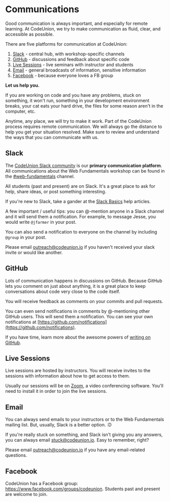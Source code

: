 # Communications

Good communication is always important, and especially for remote learning. At CodeUnion, we try to make communication as fluid, clear, and accessible as possible.

There are five platforms for communication at CodeUnion:

1. [Slack](#slack) - central hub, with workshop-specific channels
1. [GitHub](#github) - discussions and feedback about specific code
1. [Live Sessions](#live-sessions) - live seminars with instructor and students
1. [Email](#email) - general broadcasts of information, sensitive information
1. [Facebook](#facebook) - because everyone loves a FB group

**Let us help you.**

If you are working on code and you have any problems, stuck on something, it won't run, something in your development environment breaks, your cat eats your hard drive, the files for some reason aren't in the computer, etc.

Anytime, any place, we will try to make it work. Part of the CodeUnion process requires remote communication. We will always go the distance to help you get your situation resolved. Make sure to review and understand the ways that you can communicate with us.

## Slack

The [CodeUnion Slack community][slack-cu] is our **primary communication platform**. All communications about the Web Fundamentals workshop can be found in the [#web-fundamentals][slack-web-fun-channel] channel.

All students (past and present) are on Slack. It's a great place to ask for help, share ideas, or post something interesting.

If you're new to Slack, take a gander at the [Slack Basics][slack-basics-help] help articles.

A few important / useful tips: you can @-mention anyone in a Slack channel and it will send them a notification. For example, to message Jesse, you would write `@jfarmer` in your post.

You can also send a notification to everyone on the channel by including `@group` in your post.

Please email outreach@codeunion.io if you haven't received your slack invite or would like another.

## GitHub

Lots of communication happens in discussions on GitHub. Because GitHub lets you comment on just about anything, it is a great place to keep conversations about code very close to the code itself.

You will receive feedback as comments on your commits and pull requests.

You can even send notifications in comments by @-mentioning other GitHub users. This will send them a notification. You can see your own notifications at [https://github.com/notifications](https://github.com/notifications).

If you have time, learn more about the awesome powers of [writing on GitHub][writing-gh-help].

## Live Sessions

Live sessions are hosted by instructors. You will receive invites to the sessions with information about how to get access to them.

Usually our sessions will be on [Zoom][zoom], a video conferencing software. You'll need to install it in order to join the live sessions.

## Email

You can always send emails to your instructors or to the Web Fundamentals mailing list. But, usually, Slack is a better option. :D

If you're really stuck on something, and Slack isn't giving you any answers, you can always email stuck@codeunion.io. Easy to remember, right?

Please email outreach@codeunion.io if you have any email-related questions.

## Facebook

CodeUnion has a Facebook group: https://www.facebook.com/groups/codeunion. Students past and present are welcome to join.

[slack-cu]:https://codeunion.slack.com/
[slack-web-fun-channel]:https://codeunion.slack.com/messages/web-fundamentals/
[slack-basics-help]:https://slack.zendesk.com/hc/en-us/sections/200327667-Slack-Basics
[writing-gh-help]:https://help.github.com/articles/writing-on-github/
[zoom]:http://zoom.us/
